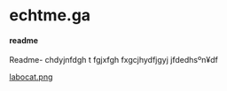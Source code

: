 # echtme.ga

#### readme

Readme- chdyjnfdgh t fgjxfgh fxgcjhydfjgyj jfdedhsºn¥df

[labocat.png](https://octodex.github.com/images/labtocat.png ':include')
